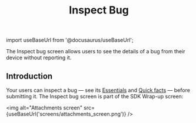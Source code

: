 ﻿---
id: inspect
title: Inspect Bug
---
import useBaseUrl from '@docusaurus/useBaseUrl';

The Inspect bug screen allows users to see the details of a bug from their device without reporting it.

## Introduction
Your users can inspect a bug — see its [Essentials](/ios/essentials.md) and [Quick facts](ios/quick-facts.md) — before submitting it. The Inspect bug screen is part of the SDK Wrap-up screen:

<img
  alt="Attachments screen"
  src={useBaseUrl('screens/attachments_screen.png')}
/>

